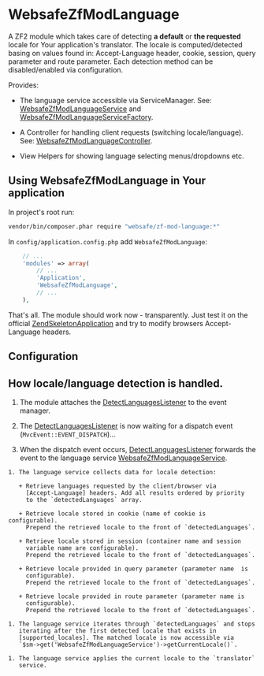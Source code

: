 WebsafeZfModLanguage
================================================================================

A ZF2 module which takes care of detecting **a default** or **the requested** 
locale for Your application's translator. The locale is computed/detected 
basing on values found in: Accept-Language header, cookie, session, query 
parameter and route parameter. Each detection method can be disabled/enabled 
via configuration.

Provides:

 + The language service accessible via ServiceManager.
   See: [WebsafeZfModLanguageService] and [WebsafeZfModLanguageServiceFactory].

 + A Controller for handling client requests (switching locale/language).
   See: [WebsafeZfModLanguageController].
   
 + View Helpers for showing language selecting menus/dropdowns etc.



Using WebsafeZfModLanguage in Your application
--------------------------------------------------------------------------------

In project's root run:

~~~~ bash
vendor/bin/composer.phar require "websafe/zf-mod-language:*"
~~~~


In `config/application.config.php` add `WebsafeZfModLanguage`:

~~~~ php
    // ...
    'modules' => array(
        // ...
        'Application',
        'WebsafeZfModLanguage',
        // ...
    ),
~~~~


That's all. The module should work now - transparently. Just test it on the 
official [ZendSkeletonApplication] and try to modify browsers Accept-Language
headers.




Configuration
--------------------------------------------------------------------------------





How locale/language detection is handled.
--------------------------------------------------------------------------------

1. The module attaches the [DetectLanguagesListener] to the event manager.

1. The [DetectLanguagesListener] is now waiting for a dispatch event 
    (`MvcEvent::EVENT_DISPATCH`)...

  1. When the dispatch event occurs, [DetectLanguagesListener] forwards the
     event to the language service [WebsafeZfModLanguageService].

    1. The language service collects data for locale detection:

       + Retrieve languages requested by the client/browser via 
         [Accept-Language] headers. Add all results ordered by priority
         to the `detectedLanguages` array.

       + Retrieve locale stored in cookie (name of cookie is configurable).
         Prepend the retrieved locale to the front of `detectedLanguages`.

       + Retrieve locale stored in session (container name and session 
         variable name are configurable). 
         Prepend the retrieved locale to the front of `detectedLanguages`.

       + Retrieve locale provided in query parameter (parameter name  is
         configurable). 
         Prepend the retrieved locale to the front of `detectedLanguages`.

       + Retrieve locale provided in route parameter (parameter name is
         configurable). 
         Prepend the retrieved locale to the front of `detectedLanguages`.

    1. The language service iterates through `detectedLanguages` and stops
       iterating after the first detected locale that exists in 
       [supported_locales]. The matched locale is now accessible via 
       `$sm->get('WebsafeZfModLanguageService')->getCurrentLocale()`.

    1. The language service applies the current locale to the `translator`
       service.



[DetectLanguagesListener]: src/WebsafeZfModLanguage/EventManager/DetectLanguagesListener.php
[WebsafeZfModLanguageService]: src/WebsafeZfModLanguage/ServiceManager/WebsafeZfModLanguageService.php
[WebsafeZfModLanguageServiceFactory]: src/WebsafeZfModLanguage/ServiceManager/WebsafeZfModLanguageServiceFactory.php
[WebsafeZfModLanguageController]: src/WebsafeZfModLanguage/Controller/WebsafeZfModLanguageController.php
[ZendSkeletonApplication]: https://github.com/zendframework/ZendSkeletonApplication


